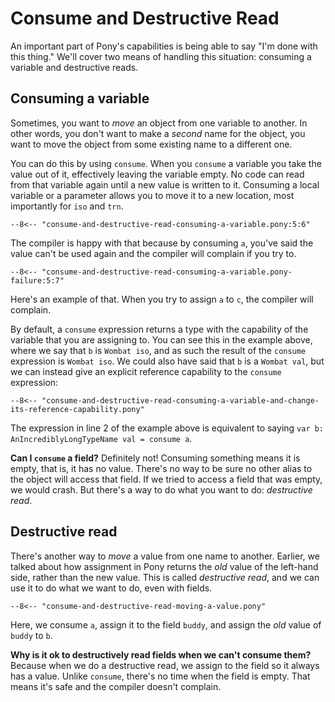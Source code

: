 # Consume and Destructive Read

An important part of Pony's capabilities is being able to say "I'm done with this thing." We'll cover two means of handling this situation: consuming a variable and destructive reads.

## Consuming a variable

Sometimes, you want to _move_ an object from one variable to another. In other words, you don't want to make a _second_ name for the object, you want to move the object from some existing name to a different one.

You can do this by using `consume`. When you `consume` a variable you take the value out of it, effectively leaving the variable empty. No code can read from that variable again until a new value is written to it. Consuming a local variable or a parameter allows you to move it to a new location, most importantly for `iso` and `trn`.

```pony
--8<-- "consume-and-destructive-read-consuming-a-variable.pony:5:6"
```

The compiler is happy with that because by consuming `a`, you've said the value can't be used again and the compiler will complain if you try to.

```pony
--8<-- "consume-and-destructive-read-consuming-a-variable.pony-failure:5:7"
```

Here's an example of that. When you try to assign `a` to `c`, the compiler will complain.

By default, a `consume` expression returns a type with the capability of the variable that you are assigning to. You can see this in the example above, where we say that `b` is `Wombat iso`, and as such the result of the `consume` expression is `Wombat iso`. We could also have said that `b` is a `Wombat val`, but we can instead give an explicit reference capability to the `consume` expression:

```pony
--8<-- "consume-and-destructive-read-consuming-a-variable-and-change-its-reference-capability.pony"
```

The expression in line 2 of the example above is equivalent to saying `var b: AnIncrediblyLongTypeName val = consume a`.

__Can I `consume` a field?__ Definitely not! Consuming something means it is empty, that is, it has no value. There's no way to be sure no other alias to the object will access that field. If we tried to access a field that was empty, we would crash. But there's a way to do what you want to do: _destructive read_.

## Destructive read

There's another way to _move_ a value from one name to another. Earlier, we talked about how assignment in Pony returns the _old_ value of the left-hand side, rather than the new value. This is called _destructive read_, and we can use it to do what we want to do, even with fields.

```pony
--8<-- "consume-and-destructive-read-moving-a-value.pony"
```

Here, we consume `a`, assign it to the field `buddy`, and assign the _old_ value of `buddy` to `b`.

__Why is it ok to destructively read fields when we can't consume them?__ Because when we do a destructive read, we assign to the field so it always has a value. Unlike `consume`, there's no time when the field is empty. That means it's safe and the compiler doesn't complain.
